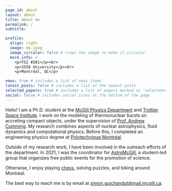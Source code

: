 ```yaml
---
page_id: about
layout: about
title: About me
permalink: /
subtitle: 

profile:
  align: right
  image: me.jpeg
  image_circular: false # crops the image to make it circular
  more_info: >
    <p>TSI #201</p><br>
    <p>3550 University</p><br>
    <p>Montréal, QC</p>

news: true # includes a list of news items
latest_posts: false # includes a list of the newest posts
selected_papers: true # includes a list of papers marked as "selected={true}"
social: false # includes social icons at the bottom of the page
---
```


Hello! I am a Ph.D. student at the <a href="http://www.physics.mcgill.ca/">McGill Physics Department</a> and <a href="https://msi.mcgill.ca/">Trottier Space Institute</a>. I work on the modeling of thermonuclear bursts on accreting compact objects, under the supervision of <a href="http://www.physics.mcgill.ca/~cumming/">Prof. Andrew Cumming</a>. My research combines aspects of nuclear astrophysics, fluid dynamics and computational physics. Before this, I completed an engineering physics degree at <a href="https://www.polymtl.ca/phys/en/">Polytechnique Montréal</a>.

Outside of my research work, I have been involved in the outreach efforts of the department. In 2021, I was the coordinator for <a href="https://msi.mcgill.ca/index.php?page=about-astromcgill">AstroMcGill</a>, a student-led group that organizes free public events for the promotion of science.

Otherwise, I enjoy playing <a href="https://www.chess.com/member/sguichandut">chess</a>, solving puzzles, and biking around Montréal.

The best way to reach me is by email at <a href="mailto:simon.guichandut@mcgill.ca">simon.guichandut@mail.mcgill.ca</a>.